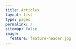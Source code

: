 ```yaml
---
title: Articles
layout: list
type: pages
permalink: /
sitemap: false
image:
  feature: feature-header.jpg
---
```

